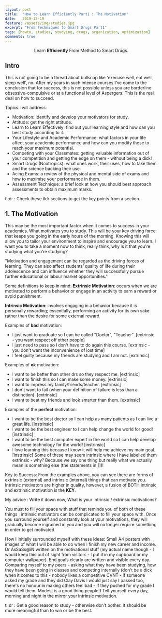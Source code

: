 ```yaml
---
layout: post
title:  "How to Learn Efficiently Part1 : The Motivation"
date:   2019-12-19
feature: /assets/img/studies.jpg
excerpt: "From Techniques to Smart Drugs Part1"
tags: [howto, studies, studying, drugs, organization, optimization]
comments: true
---
```

    
<center> Learn <b>Efficiently</b> From Method to Smart Drugs.</center>


## Intro

This is not going to be a thread about bullsnap like 'exercise well, eat well, sleep well', no. 
After my years in such intense courses I've come to the conclusion that for success, this is not possible unless you are borderline obsessive-compulsive or at a functional level of Aspergers. 
This is the real deal on how to succeed. 

Topics I will address:

* Motivation: identify and develop your motivators for study.
* Attitude: get the right attitude. 
* Learn to Learn Effectively: find out your learning style and how can you best study according to it. 
* Your Lifestyle and Academic Performance: what factors in your life affect your academic performance and how can you modify these to reach your maximum potential. 
* Competing with your Classmates: getting valuable information out of your competition and getting the edge on them - without being a dick! 
* Smart Drugs (Nootropics): what ones work, their uses, how to take them and the science backing their use. 
* Acing Exams: a review of the physical and mental side of exams and how to maximise your performance in them.
* Assessment Technique: a brief look at how you should best approach assessments to obtain maximum marks. 

tl;dr : Check these tldr sections to get the key points from a section. 

## 1. The Motivation

This may be the most important factor when it comes to success in your academics. What motivates you to study. 
This will be your key driving force that keeps you going in the early hours of the morning. 
Knowing this will allow you to tailor your environment to inspire and encourage you to learn. 
I want you to take a moment now to think, really think, why is it that you're studying what you're studying? 

"Motivation and engagement can be regarded as the driving forces of learning. They can also affect students’ quality of life during their adolescence and can influence whether they will successfully pursue further educational or labour market opportunities."


Some definitions to keep in mind:
<b>Extrinsic Motivation</b>: occurs when we are motivated to perform a behavior or engage in an activity to earn a reward or avoid punishment.

<b>Intrinsic Motivation</b>: involves engaging in a behavior because it is personally rewarding; essentially, performing an activity for its own sake rather than the desire for some external reward.

Examples of <b>bad</b> motivation: 
* I just want to graduate so I can be called "Doctor", "Teacher". [extrinsic - you want respect off other people]
* I just need to pass so I don't have to do again this course. [extrinsic - you don't want the inconvenience of lost time]
* I feel guilty because my friends are studying and I am not. [extrinsic]

Examples of <b>ok</b> motivation:
* I want to be better than other drs so they respect me. [extrinsic]
* I want to finish this so I can make some money. [extrinsic]
* I want to impress my family/friends/teacher. [extrinsic]
* I don't want to fail (when your definition of failure is less than a distinction). [extrinsic]
* I want to beat my friends and look smarter than them. [extrinsic]

Examples of the <b>perfect</b> motivation:
* I want to be the best doctor so I can help as many patients as I can live a great life. [instrinsic]
* I want to be the best engineer to I can help change the world for good! [instrinsic]
* I want to be the best computer expert in the world so I can help develop awesome technology for the world! [instrinsic]
* I love learning this because I know it will help me achieve my main goal. [instrinsic]
Some of these may seem intrinsic where I have labelled them extrinsic - why? Because we say one thing but really what we actually mean is something else (the statements in [])!

Key to Success: From the examples above, you can see there are forms of extrinsic (external) and intrinsic (internal) things that can motivate you. Intrinsic motivators are higher in quality, however, a fusion of BOTH intrinsic and extrinsic motivation is the <b>KEY</b>. 

My advice : Write it down now, What is your intrinsic / extrinsic motivations?

You must to fill your space with stuff that reminds you of both of these things ; intrinsic motivators can be complicated to fill your space with. Once you surround yourself and constantly look at your motivations, they will gradually become ingrained in you and you will no longer require something in order to get motivated. 

How I initially surrounded myself with these ideas:
Small A4 posters with images of what I will be able to do when I finish my new career and income.
Dr AsSaSs@iN written on the motivational stuff (my actual name though - I would keep this out of sight from visitors - I put it in my cupboard or my computer wallpaper).
End goals clearly are written and visible every day. 
Comparing myself to my peers - asking what they have been studying, how they have been going in classes and competing internally (don't be a dick when it comes to this - nobody likes a competitive CVNT - if someone asked my grade and they did Clay Davis I would just say I passed too, there's no honour in making others feel bad - if they pushed for my grade I would tell them. Modest is a good thing people!)
Tell yourself every day, morning and night in the mirror your intrinsic motivation.

tl;dr : Get a good reason to study - otherwise don't bother. It should be more meaningful than to win or be the best.

